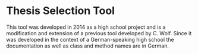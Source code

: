 # Thesis Selection Tool

This tool was developed in 2014 as a high school project and is a modification and extension of a previous tool developed by C. Wolf. Since it was developed in the 
context of a German-speaking high school the documentation as well as class and method names are in German.
